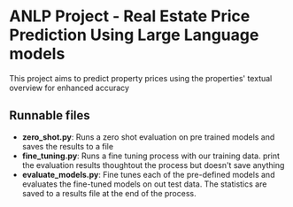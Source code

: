 # ANLP Project - Real Estate Price Prediction Using Large Language models
This project aims to predict property prices using the properties' textual overview for enhanced accuracy

## Runnable files
- **zero_shot.py**: Runs a zero shot evaluation on pre trained models and saves the results to a file
- **fine_tuning.py**: Runs a fine tuning process with our training data. print the evaluation results thoughtout the process but doesn't save anything
- **evaluate_models.py**: Fine tunes each of the pre-defined models and evaluates the fine-tuned models on out test data. The statistics are saved to a results file at the end of the process.
